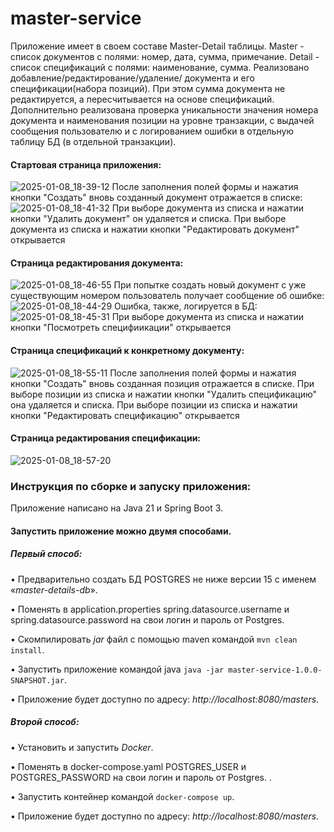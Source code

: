 # master-service
Приложение имеет в своем составе Master-Detail таблицы.
Master - cписок документов с полями: номер, дата, сумма, примечание.
Detail - список спецификаций с полями: наименование, сумма.
Реализовано добавление/редактирование/удаление/ документа и его спецификации(набора позиций). При этом сумма документа не редактируется, а пересчитывается на основе спецификаций.
Дополнительно реализована проверка уникальности значения номера документа и наименования позиции на уровне транзакции, с выдачей сообщения пользователю и с логированием ошибки в отдельную таблицу БД (в отдельной транзакции).

#### Стартовая страница приложения:
![2025-01-08_18-39-12](https://github.com/user-attachments/assets/e4976efc-1443-41a4-9b6a-b9db1b29868e)
После заполнения полей формы и нажатия кнопки "Создать" вновь созданный документ отражается в списке:
![2025-01-08_18-41-32](https://github.com/user-attachments/assets/99447edf-58c2-451f-a77f-2e4570832597)
При выборе документа из списка и нажатии кнопки "Удалить документ" он удаляется и списка.
При выборе документа из списка и нажатии кнопки "Редактировать документ" открывается
#### Страница редактирования документа:
![2025-01-08_18-46-55](https://github.com/user-attachments/assets/414d9b38-fbf6-4758-9a27-92a1982fa21c)
При попытке создать новый документ с уже существующим номером пользователь получает сообщение об ошибке:
![2025-01-08_18-44-29](https://github.com/user-attachments/assets/71b1b063-e7ec-48e1-882a-cc53b4b5d834)
Ошибка, также, логируется в БД:
![2025-01-08_18-45-31](https://github.com/user-attachments/assets/2aa91768-3c7a-4eb7-bf39-5c80471f1418)
При выборе документа из списка и нажатии кнопки "Посмотреть специфиикации" открывается
#### Страница спецификаций к конкретному документу:
![2025-01-08_18-55-11](https://github.com/user-attachments/assets/4a23a7d5-95ec-43bd-8fb1-8f8992eb8737)
После заполнения полей формы и нажатия кнопки "Создать" вновь созданная позиция отражается в списке.
При выборе позиции из списка и нажатии кнопки "Удалить спецификацию" она удаляется и списка.
При выборе позиции из списка и нажатии кнопки "Редактировать спецификацию" открывается
#### Страница редактирования спецификации:
![2025-01-08_18-57-20](https://github.com/user-attachments/assets/040e1ab3-e5f0-4fd8-9424-cca269fdef6a)

### Инструкция по сборке и запуску приложения:
Приложение написано на Java 21 и Spring Boot 3.
#### Запустить приложение можно двумя способами.
##### Первый способ:
• Предварительно создать БД POSTGRES не ниже версии 15 с именем «_master-details-db_».

• Поменять в application.properties spring.datasource.username и spring.datasource.password на свои логин и пароль от Postgres. 

• Скомпилировать _jar_ файл с помощью maven командой `mvn clean install`.

• Запустить приложение командой java `java -jar master-service-1.0.0-SNAPSHOT.jar`.

• Приложение будет доступно по адресу: _http://localhost:8080/masters_.

##### Второй способ:
• Установить и запустить _Docker_.

• Поменять в docker-compose.yaml POSTGRES_USER и POSTGRES_PASSWORD на свои логин и пароль от Postgres. . 

• Запустить контейнер командой `docker-compose up`.

• Приложение будет доступно по адресу: _http://localhost:8080/masters_.
